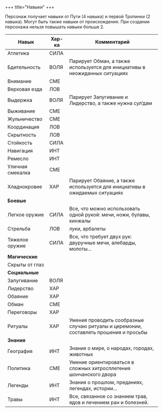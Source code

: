 +++
title="Навыки"
+++

Персонаж получает навыки от Пути (4 навыка) и первой Тропинки (2 навыка). Могут быть также навыки от происхождения. При создании персонажа нельзя повышать навыки больше 2.

|Навык|Хар-ка|Комментарий
|----|--|----|
|Атлетика|СИЛА|
|Бдительность|ВОЛЯ|Парирует Обман, а также используется для инициативы в неожиданных ситуациях
|Внимание|СМЕ|
|Верховая езда|ЛОВ|
|Выдержка|ВОЛЯ|Парирует Запугивание и Лидерство, а также нужна сул’дам
|Выживание|СМЕ|
|Жульничество|СМЕ|
|Координация|ЛОВ|
|Скрытность|ЛОВ
|Стойкость|СИЛА
|Навигация|ИНТ
|Ремесло|ИНТ
|Уличная смекалка|СМЕ|
|Хладнокровие|ХАР|Парирует Обаяние, а также используется для инициативы в ожидаемых ситуациях
|**Боевые**|
|Легкое оружие|СИЛА|Все, что можно использовать одной рукой: мечи, ножи, булавы, кинжалы
|Стрельба|ЛОВ|луки, арбалеты
|Тяжелое оружие|СИЛА|Все, что требует двух рук: двуручные мечи, алебарды, молоты...
|**Магические**|
|Скрыты от глаз||
|**Социальные**||
|Запугивание|ВОЛЯ|
|Лидерство|ХАР|
|Обаяние|ХАР|
|Обман|СМЕ|
|Переговоры|ХАР|
|Ритуалы|ХАР|Умения проводить сообразные случаю ритуалы и церемонии, составлять прошения и просьбы
|**Знания**||
|География|ИНТ|Знания о мире, о народах, городах, животных
|Политика|СМЕ|Умение ориентироваться в сложных хитросплетения шончанского двора
|Легенды|ИНТ|Знания о прошлом, преданиях, легендах, истории...
|Травы|ИНТ|Все, связанное со знанием трав, ядов и лечением ран и болезней.